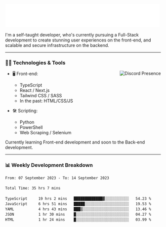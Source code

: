 <img src="assets/wave.svg" alt=":wave:" />

I'm a self-taught developer, who's currently pursuing a Full-Stack development to create stunning user experiences on the front-end, and scalable and secure infrastructure on the backend.

---

### 🧑‍💻 Technologies & Tools

<a href="https://discord.com/users/414304208649453568" target="_blank" rel="nofollow">
   <img src="https://lanyard-profile-readme.vercel.app/api/414304208649453568?idleMessage=Probably%20doing%20something%20else..." alt="Discord Presence" align="right">
</a>

- 🖥️ Front-end:

  - TypeScript
  - React / Next.js
  - Tailwind CSS / SASS
  - In the past: HTML/CSS/JS

- 🛠 Scripting:

  - Python
  - PowerShell
  - Web Scraping / Selenium

Currently learning Front-end development and soon to the Back-end development.

---

### 📊 Weekly Development Breakdown

<!-- ![ccrsxx's GitHub Stats](https://github-readme-stats.vercel.app/api?username=ccrsxx&count_private=true&theme=tokyonight) -->
<!-- ![ccrsxx's Top Langs](https://github-readme-stats.vercel.app/api/top-langs/?username=ccrsxx&hide=lua,java,html&theme=tokyonight) -->

<!--START_SECTION:waka-->

```txt
From: 07 September 2023 - To: 14 September 2023

Total Time: 35 hrs 7 mins

TypeScript     19 hrs 2 mins   █████████████▓░░░░░░░░░░░   54.23 %
JavaScript     6 hrs 51 mins   █████░░░░░░░░░░░░░░░░░░░░   19.53 %
YAML           4 hrs 43 mins   ███▒░░░░░░░░░░░░░░░░░░░░░   13.46 %
JSON           1 hr 30 mins    █░░░░░░░░░░░░░░░░░░░░░░░░   04.27 %
HTML           1 hr 24 mins    █░░░░░░░░░░░░░░░░░░░░░░░░   03.99 %
```

<!--END_SECTION:waka-->
